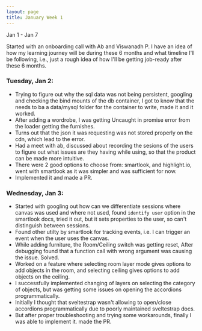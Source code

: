 ```yaml
---
layout: page
title: January Week 1
---
```


Jan 1 - Jan 7<br>

Started with an onboarding call with Ab and Viswanadh P. I have an idea of how my learning journey will be during these 6 months and what timeline I'll be following, i.e., just a rough idea of how I'll be getting job-ready after these 6 months.

### Tuesday, Jan 2:

- Trying to figure out why the sql data was not being persistent, googling and checking the bind mounts of the db container, I got to know that the needs to ba a data/mysql folder for the container to write, made it and it worked.
- After adding a wordrobe, I was getting Uncaught in promise error from the loader getting the furnishes.
- Turns out that the json it was requesting was not stored properly on the cdn, which lead to the error.
- Had a meet with ab, discussed about recording the sesions of the users to figure out what issues are they having while using, so that the product can be made more intuitive.
- There were 2 good options to choose from: smartlook, and highlight.io, went with smartlook as it was simpler and was sufficient for now.
- Implemented it and made a PR.

### Wednesday, Jan 3:

- Started with googling out how can we differentiate sessions where canvas was used and where not used, found `identify user` option in the smartlook docs, tried it out, but it sets properties to the user, so can't distinguish between sessions.
- Found other utilty by smartlook for tracking events, i.e. I can trigger an event when the user uses the canvas.
- While adding furniture, the Room/Ceiling switch was getting reset, After debugging found that a function call with wrong argument was causing the issue. Solved.
- Worked on a feature where selecting room layer mode gives options to add objects in the room, and selecting ceiling gives options to add objects on the ceiling.
- I successfully implemented changing of layers on selecting the category of objects, but was getting some issues on opening the accordions programmatically.
- Initially I thought that sveltestrap wasn't allowing to open/close accordions programmatically due to poorly maintained sveltestrap docs.
- But after proper troubleshooting and trying some workarounds, finally I was able to implement it. made the PR.